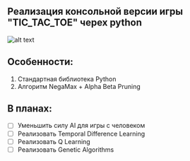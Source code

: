 ## Реализация консольной версии игры "TIC_TAC_TOE" черех python
![alt text](https://github.com/Pypylex64/tic-tac-toe-minimax/blob/main/ttt-present.gif)
## Особенности:
1. Стандартная библиотека Python
2. Алгоритм NegaMax + Alpha Beta Pruning
## В планах:
- [ ] Уменьшить силу AI для игры с человеком
- [ ] Реализовать Temporal Difference Learning
- [ ] Реализовать Q Learning
- [ ] Реализовать Genetic Algorithms
